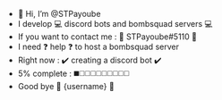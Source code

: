 - 👋 Hi, I’m @STPayoube
- I develop 💻 discord bots and bombsquad servers 💻
- If you want to contact me : 📨 STPayoube#5110 📨
- I need ❓ help ❓ to host a bombsquad server 
- Right now : ✔️ creating a discord bot ✔️
- 5% complete : ◼️◻️◻️◻️◻️◻️◻️◻️◻️◻️
- Good bye 👋 {username} 👋
